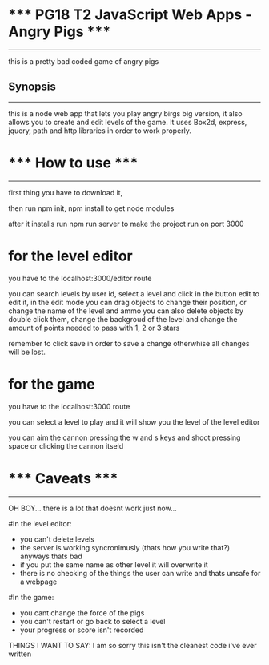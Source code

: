 # *** PG18 T2 JavaScript Web Apps  - Angry Pigs ***
---------------------------------------


this is a pretty bad coded game of angry pigs


## Synopsis
---------------
this is a node web app that lets you play angry birgs big version, it also allows you to create and edit levels of the game. 
It uses Box2d, express, jquery, path and http libraries in order to work properly.


# *** How to use ***
---------------------------------------
first thing you have to download it, 

then run npm init, npm install to get node modules

after it installs run npm run server to make the project run on port 3000

# for the level editor 

you have to the localhost:3000/editor route

you can search levels by user id, select a level and click in the button edit to edit it,
in the edit mode you can drag objects to change their position, or change the name of the level and ammo
you can also delete objects by double click them, change the backgroud of the level and change the amount of 
points needed to pass with 1, 2 or 3 stars

remember to click save in order to save a change otherwhise all changes will be lost.


# for the game

you have to the localhost:3000 route

you can select a level to play and it will show you the level of the level editor

you can aim the cannon pressing the w and s keys and shoot pressing space or clicking the cannon itseld


# *** Caveats ***
---------------------------------------

OH BOY... 
there is a lot that doesnt work just now...

#In the level editor:

- you can't delete levels
- the server is working syncronimusly (thats how you write that?) anyways thats bad 
- if you put the same name as other level it will overwrite it
- there is no checking of the things the user can write and thats unsafe for a webpage

#In the game:

- you cant change the force of the pigs
- you can't restart or go back to select a level
- your progress or score isn't recorded


THINGS I WANT TO SAY: I am so sorry this isn't the cleanest code i've ever written
